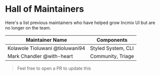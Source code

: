 # Hall of Maintainers

Here's a list previous maintainers who have helped grow Incmix UI but are no
longer on the team.

| Maintainer Name                 | Components         |
| ------------------------------- | ------------------ |
| Kolawole Tioluwani @tioluwani94 | Styled System, CLI |
| Mark Chandler @with-heart       | Community, Triage  |

> Feel free to open a PR to update this
